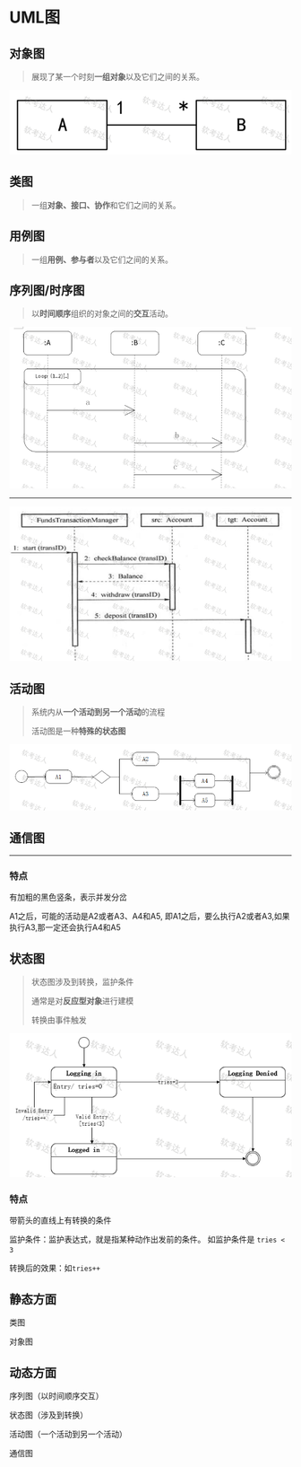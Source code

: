 # UML图

## 对象图

> 展现了某一个时刻**一组对象**以及它们之间的关系。

![e0ff6dadadac5da8733096978cfedb2c](../../img/e0ff6dadadac5da8733096978cfedb2c.png)

## 类图

> 一组**对象、接口、协作**和它们之间的关系。

## 用例图

> 一组**用例、参与者**以及它们之间的关系。

## 序列图/时序图

> 以**时间顺序**组织的对象之间的**交互**活动。 

![251184489ee0e58cdf565256bece13da](../../img/251184489ee0e58cdf565256bece13da.png)

---

![bebe16744420eff29a4bd17c4c8682a0](../../img/bebe16744420eff29a4bd17c4c8682a0.jpg)

## 活动图
> 系统内从**一个活动到另一个活动**的流程
>
> 活动图是一种**特殊的状态图**

![f569c3b4ea5b41a0d586e5a47e2a309d](../../img/f569c3b4ea5b41a0d586e5a47e2a309d.png)

## 通信图



---



### 特点

有加粗的黑色竖条，表示并发分岔

A1之后，可能的活动是A2或者A3、A4和A5, 即A1之后，要么执行A2或者A3,如果执行A3,那一定还会执行A4和A5

## 状态图

> 状态图涉及到转换，监护条件
>
> 通常是对**反应型对象**进行建模
>
> 转换由事件触发

![4c9cd00b9c239747cebd9921e5e90efc](../../img/4c9cd00b9c239747cebd9921e5e90efc.png)

> 

### 特点

带箭头的直线上有转换的条件

监护条件：监护表达式，就是指某种动作出发前的条件。 如监护条件是 `tries < 3`

转换后的效果：如`tries++`

## 静态方面

类图

对象图

## 动态方面

序列图（以时间顺序交互）

状态图（涉及到转换）

活动图（一个活动到另一个活动）

通信图



